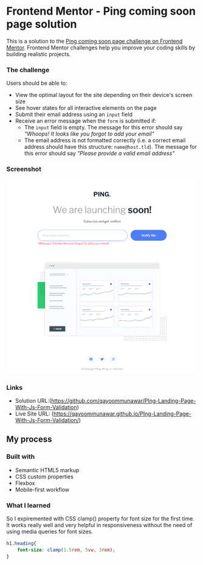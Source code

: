 # Frontend Mentor - Ping coming soon page solution

This is a solution to the [Ping coming soon page challenge on Frontend Mentor](https://www.frontendmentor.io/challenges/ping-single-column-coming-soon-page-5cadd051fec04111f7b848da). Frontend Mentor challenges help you improve your coding skills by building realistic projects. 


### The challenge

Users should be able to:

- View the optimal layout for the site depending on their device's screen size
- See hover states for all interactive elements on the page
- Submit their email address using an `input` field
- Receive an error message when the `form` is submitted if:
	- The `input` field is empty. The message for this error should say *"Whoops! It looks like you forgot to add your email"*
	- The email address is not formatted correctly (i.e. a correct email address should have this structure: `name@host.tld`). The message for this error should say *"Please provide a valid email address"*

### Screenshot

![](screenshot.png)



### Links

- Solution URL:(https://github.com/qayoommunawar/PIng-Landing-Page-With-Js-Form-Validation)
- Live Site URL: (https://qayoommunawar.github.io/PIng-Landing-Page-With-Js-Form-Validation/)

## My process

### Built with

- Semantic HTML5 markup
- CSS custom properties
- Flexbox
- Mobile-first workflow


### What I learned

So I expiremented with CSS clamp() property for font size for the first time. It works really well and very helpful
in responsiveness without the need of using media queries for font sizes.


```css
h1.heading{
    font-size: clamp(1.5rem, 5vw, 3rem);
}

```







